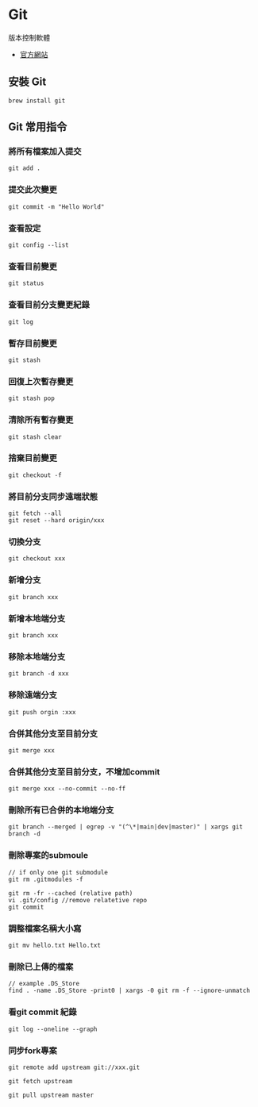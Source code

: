 # Git

版本控制軟體

- [官方網站](https://git-scm.com/)

## 安裝 Git

```
brew install git
```

## Git 常用指令

### 將所有檔案加入提交

```
git add .
```

### 提交此次變更

```
git commit -m "Hello World"
```

### 查看設定

```
git config --list
```

### 查看目前變更

```
git status
```

### 查看目前分支變更紀錄

```
git log
```

### 暫存目前變更

```
git stash
```

### 回復上次暫存變更

```
git stash pop
```

### 清除所有暫存變更

```
git stash clear
```

### 捨棄目前變更

```
git checkout -f
```

### 將目前分支同步遠端狀態

```
git fetch --all
git reset --hard origin/xxx
```

### 切換分支

```
git checkout xxx
```

### 新增分支

```
git branch xxx
```

### 新增本地端分支

```
git branch xxx
```

### 移除本地端分支

```
git branch -d xxx
```

### 移除遠端分支

```
git push orgin :xxx
```

### 合併其他分支至目前分支

```
git merge xxx
```


### 合併其他分支至目前分支，不增加commit

```
git merge xxx --no-commit --no-ff
```

### 刪除所有已合併的本地端分支

```
git branch --merged | egrep -v "(^\*|main|dev|master)" | xargs git branch -d
```


### 刪除專案的submoule

```
// if only one git submodule
git rm .gitmodules -f

git rm -fr --cached (relative path) 
vi .git/config //remove relatetive repo
git commit
```

### 調整檔案名稱大小寫

```
git mv hello.txt Hello.txt
```

### 刪除已上傳的檔案

```
// example .DS_Store
find . -name .DS_Store -print0 | xargs -0 git rm -f --ignore-unmatch
```

### 看git commit 紀錄

```
git log --oneline --graph
```
### 同步fork專案

```
git remote add upstream git://xxx.git

git fetch upstream

git pull upstream master
```
